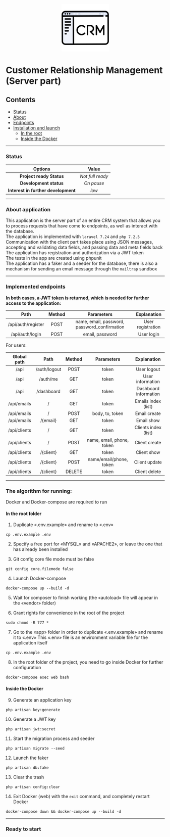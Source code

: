<div align="center">
  <img src="icon/crm-icon.png" width="150" height="150" alt="SPA">
</div>

# Customer Relationship Management (Server part)

## Contents

* [Status](#status)
* [About](#about)
* [Endpoints](#endpoints)
* [Installation and launch](#installation)
    * [In the root](#root)
    * [Inside the Docker](#docker)

<hr>

### Status <a name="status"></a>

|               Options               |      Value       |
|:-----------------------------------:|:----------------:|
|      **Project ready Status**       | _Not full ready_ |
|       **Development status**        |    _On pause_    |
| **Interest in further development** |      _low_       |

<hr>

### About application <a name="about"></a>

This application is the server part of an entire CRM system that allows you to process requests that have come to
endpoints, as well as interact with the database.<br>
The application is implemented with ```laravel 7.24``` and ```php 7.2.5```<br>
Communication with the client part takes place using JSON messages, accepting and validating data fields, and passing
data and meta fields back<br>
The application has registration and authorization via a JWT token<br>
The tests in the app are created using phpunit <br>
The application has a faker and a seeder for the database, there is also a mechanism for sending an email message
through the ```mailtrap``` sandbox
<hr>

### Implemented endpoints <a name="endpoints"></a>

**In both cases, a JWT token is returned, which is needed for further access to the application:**

|        Path        | Method |                  Parameters                  |    Explanation    |
|:------------------:|:------:|:--------------------------------------------:|:-----------------:|
| /api/auth/register |  POST  | name, email, password, password_confirmation | User registration |
|  /api/auth/login   |  POST  |               email, password                |    User login     |

For users:

| Global path  |     Path     | Method |        Parameters         |      Explanation      |
|:------------:|:------------:|:------:|:-------------------------:|:---------------------:|
|     /api     | /auth/logout |  POST  |           token           |      User logout      |
|     /api     |   /auth/me   |  GET   |           token           |   User information    |
|     /api     |  /dashboard  |  GET   |           token           | Dashboard information |
| /api/emails  |      /       |  GET   |           token           |  Emails index (list)  |
| /api/emails  |      /       |  POST  |      body, to, token      |     Email create      |
| /api/emails  |   /{email}   |  GET   |           token           |      Email show       |
| /api/clients |      /       |  GET   |           token           | Clients index (list)  |
| /api/clients |      /       |  POST  | name, email, phone, token |     Client create     |
| /api/clients |  /{client}   |  GET   |           token           |      Client show      |
| /api/clients |  /{client}   |  POST  |  name/email/phone, token  |     Client update     |
| /api/clients |  /{client}   | DELETE |           token           |     Client delete     |

<hr>

### The algorithm for running: <a name="installation"></a>

Docker and Docker-compose are required to run

#### In the root folder <a name="root"></a>

1. Duplicate «.env.example» and rename to «.env»

```
cp .env.example .env
```

2. Specify a free port for «MYSQL» and «APACHE2», or leave the one that has already been installed

3. Git config core file mode must be false

```
git config core.filemode false
```

4. Launch Docker-compose

```
docker-compose up --build -d
```

5. Wait for composer to finish working (the «autoload» file will appear in the «vendor» folder)

6. Grant rights for convenience in the root of the project

```
sudo chmod -R 777 *
```

7. Go to the «app» folder in order to duplicate «.env.example» and rename it to «.env» This «.env» file is an
   environment variable file for the application itself

```
cp .env.example .env
```

8. In the root folder of the project, you need to go inside Docker for further configuration

```
docker-compose exec web bash
```

#### Inside the Docker <a name="docker"></a>

9. Generate an application key

```
php artisan key:generate
```

10. Generate a JWT key

```
php artisan jwt:secret
```

11. Start the migration process and seeder

```
php artisan migrate --seed
```

12. Launch the faker

```
php artisan db:fake
```

13. Clear the trash

```
php artisan config:clear
```

14. Exit Docker (web) with the
    ```exit``` command, and completely restart Docker

```
docker-compose down && docker-compose up --build -d
```

<hr>

### Ready to start
